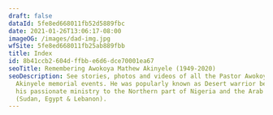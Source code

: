 ```yaml
---
draft: false
dataId: 5fe8ed668011fb52d5889fbc
date: 2021-01-26T13:06:17-08:00
imageOG: /images/dad-img.jpg
wfSite: 5fe8ed668011fb25ab889fbb
title: Index
id: 8b41ccb2-604d-ffbb-e6d6-dce70001ea67
seoTitle: Remembering Awokoya Mathew Akinyele (1949-2020)
seoDescription: See stories, photos and videos of all the Pastor Awokoya Mathew
  Akinyele memorial events. He was popularly known as Desert warrior because of
  his passionate ministry to the Northern part of Nigeria and the Arab World
  (Sudan, Egypt & Lebanon).
---
```


